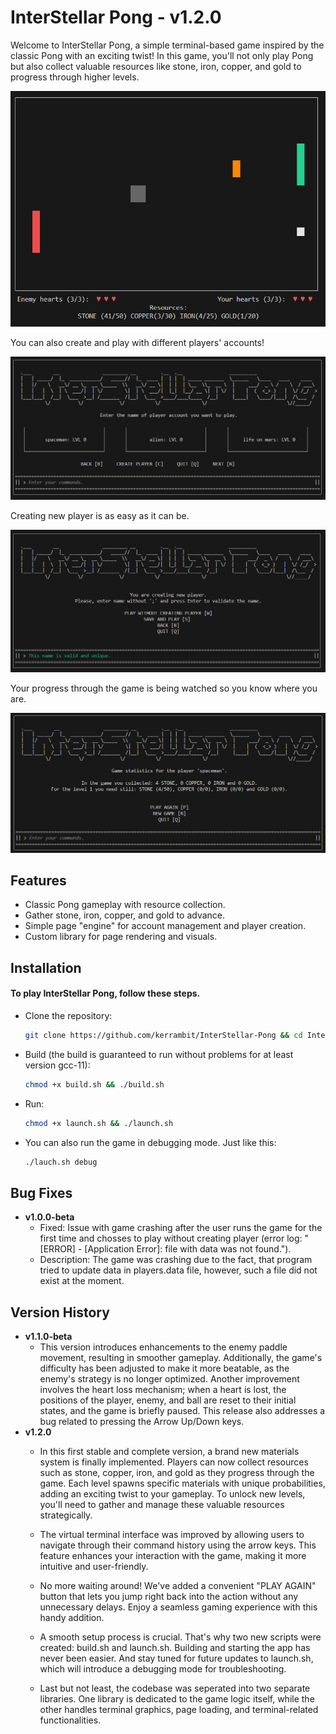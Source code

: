 # InterStellar Pong - v1.2.0

Welcome to InterStellar Pong, a simple terminal-based game inspired by the classic Pong with an exciting twist!
In this game, you'll not only play Pong but also collect valuable resources like stone, iron, copper, and gold to progress through higher levels.

![Gameplay](docs/InterstellarPongPIC1.png)

You can also create and play with different players' accounts!

![Players gallery](docs/InterstellarPongPIC2.png)

Creating new player is as easy as it can be.

![Creating new player](docs/InterstellarPongPIC3.png)

Your progress through the game is being watched so you know where you are.

![Game and player statistics](docs/InterstellarPongPIC4.png)


## Features

- Classic Pong gameplay with resource collection.
- Gather stone, iron, copper, and gold to advance.
- Simple page "engine" for account management and player creation.
- Custom library for page rendering and visuals.

## Installation

#### To play InterStellar Pong, follow these steps.

- Clone the repository:

   ```bash
   git clone https://github.com/kerrambit/InterStellar-Pong && cd InterStellar-Pong

- Build (the build is guaranteed to run without problems for at least version gcc-11):

   ```bash
   chmod +x build.sh && ./build.sh

- Run:

   ```bash
   chmod +x launch.sh && ./launch.sh
   
- You can also run the game in debugging mode. Just like this:
    ```bash
   ./lauch.sh debug
   ``` 


## Bug Fixes
- **v1.0.0-beta**
  - Fixed: Issue with game crashing after the user runs the game for the first time and chosses to play without creating player (error log: "[ERROR] - [Application Error]: file with data was not found.").
  - Description: The game was crashing due to the fact, that program tried to update data in players.data file, however, such a file did not exist at the moment.

## Version History
- **v1.1.0-beta**
  - This version introduces enhancements to the enemy paddle movement, resulting in smoother gameplay. Additionally, the game's difficulty has been adjusted to make it more beatable, as the enemy's strategy is no longer optimized. Another improvement involves the heart loss mechanism; when a heart is lost, the positions of the player, enemy, and ball are reset to their initial states, and the game is briefly paused. This release also addresses a bug related to pressing the Arrow Up/Down keys.
- **v1.2.0**
   - In this first stable and complete version, a brand new materials system is finally implemented. Players can now collect resources such as stone, copper, iron, and gold as they progress through the game. Each level spawns specific materials with unique probabilities, adding an exciting twist to your gameplay. To unlock new levels, you'll need to gather and manage these valuable resources strategically. 
    - The virtual terminal interface was improved by allowing users to navigate through their command history using the arrow keys. This feature enhances your interaction with the game, making it more intuitive and user-friendly.

    - No more waiting around! We've added a convenient "PLAY AGAIN" button that lets you jump right back into the action without any unnecessary delays. Enjoy a seamless gaming experience with this handy addition.

    - A smooth setup process is crucial. That's why two new scripts were created: build.sh and launch.sh. Building and starting the app has never been easier. And stay tuned for future updates to launch.sh, which will introduce a debugging mode for troubleshooting.

    - Last but not least, the codebase was seperated into two separate libraries. One library is dedicated to the game logic itself, while the other handles terminal graphics, page loading, and terminal-related functionalities.